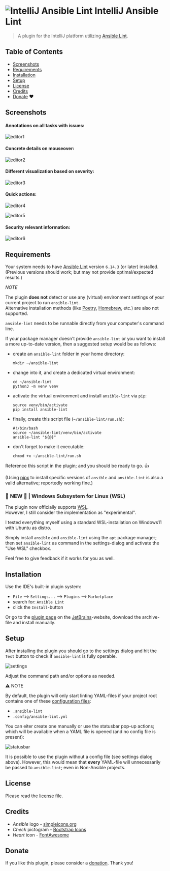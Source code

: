 # ![IntelliJ Ansible Lint](src/main/resources/META-INF/pluginIcon.png) IntelliJ Ansible Lint

> A plugin for the IntelliJ platform utilizing [Ansible Lint](https://ansible-lint.readthedocs.io/).

## Table of Contents

* [Screenshots](#screenshots)
* [Requirements](#requirements)
* [Installation](#installation)
* [Setup](#setup)
* [License](#license)
* [Credits](#credits)
* [Donate](#donate) :heart:

## Screenshots

#### Annotations on all tasks with issues:

![editor1](screenshots/editor1.png)

#### Concrete details on mouseover:

![editor2](screenshots/editor2.png)

#### Different visualization based on severity:

![editor3](screenshots/editor3.png)

#### Quick actions:

![editor4](screenshots/editor4.png)

![editor5](screenshots/editor5.png)

#### Security relevant information:

![editor6](screenshots/editor6.png)

## Requirements

Your system needs to have [Ansible Lint](https://github.com/ansible/ansible-lint) version `6.14.3` (or later) installed.  
(Previous versions should work; but may not provide optimal/expected results.)

_NOTE_

The plugin **does not** detect or use any (virtual) environment settings of your current project to run `ansible-lint`.  
Alternative installation methods (like [Poetry](https://python-poetry.org/), [Homebrew](https://brew.sh), etc.) are also not supported.

`ansible-lint` needs to be runnable directly from your computer's command line.

If your package manager doesn't provide `ansible-lint` or you want to install a more up-to-date version, then a suggested setup would be as follows:

* create an `ansible-lint` folder in your home directory:
  ```
  mkdir ~/ansible-lint
  ```

* change into it, and create a dedicated virtual environment:
  ```
  cd ~/ansible-lint
  python3 -m venv venv
  ```

* activate the virtual environment and install `ansible-lint` via `pip`:
  ```
  source venv/bin/activate
  pip install ansible-lint
  ```

* finally, create this script file (`~/ansible-lint/run.sh`):
  ```
  #!/bin/bash
  source ~/ansible-lint/venv/bin/activate
  ansible-lint "${@}"
  ```

* don't forget to make it executable:
  ```
  chmod +x ~/ansible-lint/run.sh
  ```

Reference this script in the plugin; and you should be ready to go. :thumbsup:

(Using [pipx](https://github.com/pypa/pipx) to install specific versions of `ansible` and `ansible-lint` is also a valid alternative; reportedly working fine.)

### :star2: **NEW** :star2: | Windows Subsystem for Linux (WSL)

The plugin now officially supports [WSL](https://learn.microsoft.com/en-us/windows/wsl/install).  
However, I still consider the implementation as "experimental".

I tested everything myself using a standard WSL-installation on Windows11 with Ubuntu as distro.

Simply install `ansible` and `ansible-lint` using the `apt` package manager; then set `ansible-lint` as command in the settings-dialog and activate the "Use WSL" checkbox.

Feel free to give feedback if it works for you as well.

## Installation

Use the IDE's built-in plugin system:

* `File` --> `Settings...` --> `Plugins` --> `Marketplace`
* search for: `Ansible Lint`
* click the `Install`-button

Or go to the [plugin page](https://plugins.jetbrains.com/plugin/20905-ansible-lint) on the [JetBrains](https://www.jetbrains.com)-website, download the archive-file and install manually.

## Setup

After installing the plugin you should go to the settings dialog and hit the `Test` button to check if `ansible-lint` is fully operable.

![settings](screenshots/settings.png)

Adjust the command path and/or options as needed.

:warning: NOTE

By default, the plugin will only start linting YAML-files if your project root contains one of these [configuration files](https://ansible-lint.readthedocs.io/configuring/#using-local-configuration-files):

* `.ansible-lint`
* `.config/ansible-lint.yml`

You can eiter create one manually or use the statusbar pop-up actions; which will be available when a YAML file is opened (and no config file is present):

![statusbar](screenshots/statusbar.png)

It is possible to use the plugin without a config file (see settings dialog above).
However, this would mean that **every** YAML-file will unnecessarily be passed to `ansible-lint`; even in Non-Ansible projects.

## License

Please read the [license](LICENSE) file.

## Credits

* _Ansible_ logo - [simpleicons.org](https://simpleicons.org/?q=ansible)
* _Check_ pictogram - [Bootstrap Icons](https://icons.getbootstrap.com/icons/check-circle-fill/)
* _Heart_ icon - [FontAwesome](https://fontawesome.com/icons/heart?s=solid&f=classic)

## Donate

If you like this plugin, please consider a [donation](https://paypal.me/AchimSeufert). Thank you!

